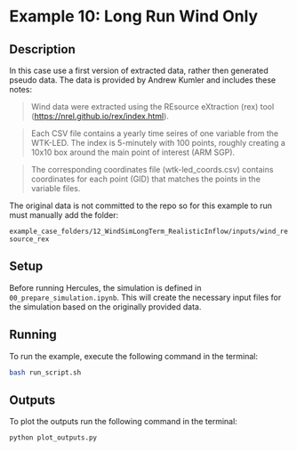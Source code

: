 # Example 10: Long Run Wind Only

## Description

In this case use a first version of extracted data, rather then generated pseudo data.  The data is 
provided by Andrew Kumler and includes these notes:

> Wind data were extracted using the REsource eXtraction (rex) tool (https://nrel.github.io/rex/index.html).

> Each CSV file contains a yearly time seires of one variable from the WTK-LED. The index is 5-minutely with 100 points,
roughly creating a 10x10 box around the main point of interest (ARM SGP).

> The corresponding coordinates file (wtk-led_coords.csv) contains coordinates for each point (GID) that matches the
points in the variable files.

The original data is not committed to the repo so for this example to run must manually add the folder:

`example_case_folders/12_WindSimLongTerm_RealisticInflow/inputs/wind_resource_rex`

## Setup

Before running Hercules, the simulation is defined in `00_prepare_simulation.ipynb`.  This will create
the necessary input files for the simulation based on the originally provided data.


## Running

To run the example, execute the following command in the terminal:

```bash
bash run_script.sh
```
## Outputs

To plot the outputs run the following command in the terminal:

```bash
python plot_outputs.py
```